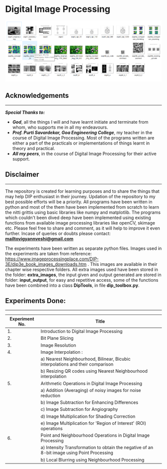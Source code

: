 # **Digital Image Processing** 

<img src="featured_img.png">

## Acknowledgements

---

**_Special Thanks to:_**

- **_God_**, all the things I will and have learnt initiate and terminate from whom, who supports me in all my endeavours.
- **_Prof. Purti Savardekar, Goa Engineering College_**, my teacher in the course of Digital Image Processing. Most of the programs written are either a part of the practicals or implementations of things learnt in theory and practical.
- **_All my peers_**, in the course of Digital Image Processing for their active support.

## Disclaimer

---

The repository is created for learning purposes and to share the things that may help DIP enthusiast in their journey. Updation of the repository to my best possible efforts will be a priority. All programs have been written in python and most of the them have been implemented from scratch to learn the nitti grittis using basic libraries like numpy and matplotlib. The programs which couldn't been dived deep have been implemented using existing functions from available image processing libraries like openCV, skimage etc. Please feel free to share and comment, as it will help to improve it even further. Incase of queries or doubts please contact: **mailtovigyannveshi@gmail.com**

The experiments have been written as separate python files. Images used in the experiments are taken from reference: https://www.imageprocessingplace.com/DIP-3E/dip3e_book_images_downloads.htm . This images are available in their chapter wise respective folders.  All extra images used have been stored in the folder: **extra_images**, the input given and output generated are stored in folder: **input_output**, for easy and repetitive access, some of the functions have been combined into a class **DipTools**, in file **dip_toolbox.py**. 

## Experiments Done:
---
| Experiment No. | Title                                                                                       |
|----------------|---------------------------------------------------------------------------------------------|
| 1.             | Introduction to Digital Image Processing                                                    |
| 2.             | Bit Plane Slicing                                                                           |
| 3.             | Image Resolution                                                                            |
| 4.             | Image Interpolation :                                                                       |
|                | a) Nearest Neighbourhood, Bilinear, Bicubic interpolations and their comparison             |
|                | b) Resizing QR codes using Nearest Neighbourhood interpolation                              |
| 5.             | Arithmetic Operations in Digital Image Processing                                           |
|                | a) Addition (Averaging) of noisy images for noise reduction                                 |
|                | b) Image Subtraction for Enhancing Differences                                              |
|                | c) Image Subtraction for Angiography                                                        |
|                | d) Image Multiplication for Shading Correction                                              |
|                | e) Image Multiplication for 'Region of Interest' (ROI) operations                           |
| 6.             | Point and Neighbourhood Operations in Digital Image Processing                              |
|                | a) Intensity Transformation to obtain the negative of an 8-bit image using Point Processing |
|                |  b) Local Blurring using Neighbourhood Processing

